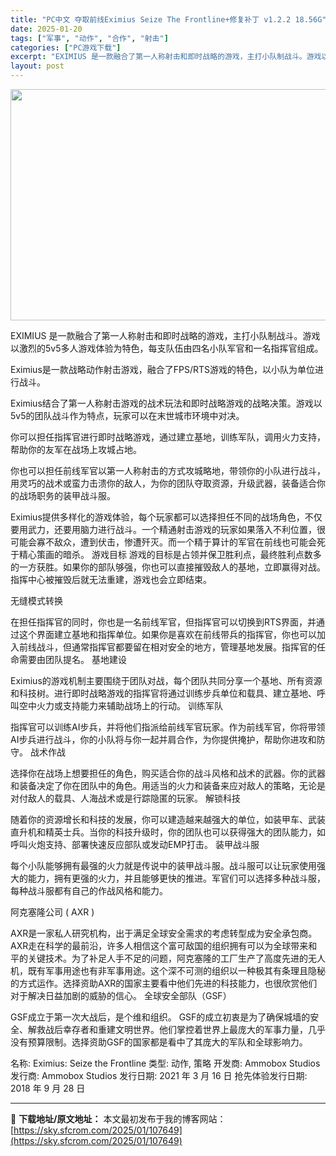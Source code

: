 ```yaml
---
title: "PC中文 夺取前线Eximius Seize The Frontline+修复补丁 v1.2.2 18.56G"
date: 2025-01-20
tags: ["军事", "动作", "合作", "射击"]
categories: ["PC游戏下载"]
excerpt: "EXIMIUS 是一款融合了第一人称射击和即时战略的游戏，主打小队制战斗。游戏以激烈的5v5多人游戏体验为特色，每支队伍由四名小队军官和一名指挥官组成。 Eximius是一款战略动作射击游戏，融合了FPS/RTS游戏的特色，以小队为单位进行战斗。 Eximius结合了第一人称射击游戏的战术玩法和即时&hellip;"
layout: post
---
```


<img class="aligncenter size-full wp-image-107650" src="https://sky.sfcrom.com/wp-content/uploads/2025/01/2025012001413333.webp" alt="" width="660" height="370" />

EXIMIUS 是一款融合了第一人称射击和即时战略的游戏，主打小队制战斗。游戏以激烈的5v5多人游戏体验为特色，每支队伍由四名小队军官和一名指挥官组成。

Eximius是一款战略动作射击游戏，融合了FPS/RTS游戏的特色，以小队为单位进行战斗。

Eximius结合了第一人称射击游戏的战术玩法和即时战略游戏的战略决策。游戏以5v5的团队战斗作为特点，玩家可以在末世城市环境中对决。

你可以担任指挥官进行即时战略游戏，通过建立基地，训练军队，调用火力支持，帮助你的友军在战场上攻城占地。

你也可以担任前线军官以第一人称射击的方式攻城略地，带领你的小队进行战斗，用灵巧的战术或蛮力击溃你的敌人，为你的团队夺取资源，升级武器，装备适合你的战场职务的装甲战斗服。

Eximius提供多样化的游戏体验，每个玩家都可以选择担任不同的战场角色，不仅要用武力，还要用脑力进行战斗。一个精通射击游戏的玩家如果落入不利位置，很可能会寡不敌众，遭到伏击，惨遭歼灭。而一个精于算计的军官在前线也可能会死于精心策画的暗杀。
游戏目标
游戏的目标是占领并保卫胜利点，最终胜利点数多的一方获胜。如果你的部队够强，你也可以直接摧毁敌人的基地，立即赢得对战。指挥中心被摧毁后就无法重建，游戏也会立即结束。

无缝模式转换

在担任指挥官的同时，你也是一名前线军官，但指挥官可以切换到RTS界面，并通过这个界面建立基地和指挥单位。如果你是喜欢在前线带兵的指挥官，你也可以加入前线战斗，但通常指挥官都要留在相对安全的地方，管理基地发展。指挥官的任命需要由团队提名。
基地建设

Eximius的游戏机制主要围绕于团队对战，每个团队共同分享一个基地、所有资源和科技树。进行即时战略游戏的指挥官将通过训练步兵单位和载具、建立基地、呼叫空中火力或支持能力来辅助战场上的行动。
训练军队

指挥官可以训练AI步兵，并将他们指派给前线军官玩家。作为前线军官，你将带领AI步兵进行战斗，你的小队将与你一起并肩合作，为你提供掩护，帮助你进攻和防守。
战术作战

选择你在战场上想要担任的角色，购买适合你的战斗风格和战术的武器。你的武器和装备决定了你在团队中的角色。用适当的火力和装备来应对敌人的策略，无论是对付敌人的载具、人海战术或是行踪隐匿的玩家。
解锁科技

随着你的资源增长和科技的发展，你可以建造越来越强大的单位，如装甲车、武装直升机和精英士兵。当你的科技升级时，你的团队也可以获得强大的团队能力，如呼叫火炮支持、部署快速反应部队或发动EMP打击。
装甲战斗服

每个小队能够拥有最强的火力就是传说中的装甲战斗服。战斗服可以让玩家使用强大的能力，拥有更强的火力，并且能够更快的推进。军官们可以选择多种战斗服，每种战斗服都有自己的作战风格和能力。

阿克塞隆公司 ( AXR )

AXR是一家私人研究机构，出于满足全球安全需求的考虑转型成为安全承包商。 AXR走在科学的最前沿，许多人相信这个富可敌国的组织拥有可以为全球带来和平的关键技术。为了补足人手不足的问题，阿克塞隆的工厂生产了高度先进的无人机，既有军事用途也有非军事用途。这个深不可测的组织以一种极其有条理且隐秘的方式运作。选择资助AXR的国家主要看中他们先进的科技能力，也很欣赏他们对于解决日益加剧的威胁的信心。
全球安全部队（GSF）

GSF成立于第一次大战后，是个维和组织。 GSF的成立初衷是为了确保城墙的安全、解救战后幸存者和重建文明世界。他们掌控着世界上最庞大的军事力量，几乎没有预算限制。选择资助GSF的国家都是看中了其庞大的军队和全球影响力。

名称: Eximius: Seize the Frontline
类型: 动作, 策略
开发商: Ammobox Studios
发行商: Ammobox Studios
发行日期: 2021 年 3 月 16 日
抢先体验发行日期: 2018 年 9 月 28 日

---
📖 **下载地址/原文地址：** 本文最初发布于我的博客网站：[https://sky.sfcrom.com/2025/01/107649](https://sky.sfcrom.com/2025/01/107649)
